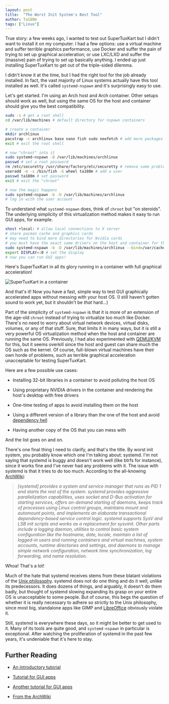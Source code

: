 ```yaml
---
layout: post
title:  "The Worst Init System's Best Tool"
author: Ta180m
tags: ["Linux"]
---
```



True story: a few weeks ago, I wanted to test out SuperTuxKart but I didn't want to install it on my computer. I had a few options: use a virtual machine and suffer terrible graphics performance, use Docker and suffer the pain of trying to set up graphical acceleration; or use LXC/LXD and suffer the (massive) pain of trying to set up basically anything. I ended up just installing SuperTuxKart to get out of the triple-sided dilemma.

I didn't know it at the time, but I had the right tool for the job already installed. In fact, the vast majority of Linux systems actually have this tool installed as well. It's called `systemd-nspawn` and it's surprisingly easy to use.

Let's get started. I'm using an Arch host and Arch container. Other setups should work as well, but using the same OS for the host and container should give you the best compatibility.

```sh
sudo -s # get a root shell
cd /var/lib/machines # default directory for nspawn containers

# create a container
mkdir archlinux
pacstrap -c archlinux base nano fish sudo neofetch # add more packages here
exit # exit the root shell

# now "chroot" into it
sudo systemd-nspawn -D /var/lib/machines/archlinux
passwd # set a root password
rm /etc/securetty /usr/share/factory/etc/securetty # remove some problematic directories, optionally add them to NoExtract in /etc/pacman.conf
useradd -m -s /bin/fish -G wheel ta180m # add a user
passwd ta180m # set password
exit # exit the "chroot"

# now the magic happens
sudo systemd-nspawn -b -D /var/lib/machines/archlinux
# log in with the user account
```

To understand what `systemd-nspawn` does, think of `chroot` but "on steroids". The underlying simplicity of this virtualization method makes it easy to run GUI apps, for example.

```sh
xhost +local: # allow local connections to X server
# share pacman cache and graphics cards
# may need to bind more directories for Nvidia cards
# you must have the exact same drivers on the host and container for this to work!
sudo systemd-nspawn -b -D /var/lib/machines/archlinux --bind=/var/cache/pacman/pkg/ --bind-ro=/tmp/.X11-unix --bind=/dev/dri --bind=/dev/shm
export DISPLAY=:0 # set the display
# now you can run GUI apps!
```

Here's SuperTuxKart in all its glory running in a container with full graphical acceleration!

![SuperTuxKart in a container](/blog/assets/nspawn-supertuxkart.png)

And that's it! Now you have a fast, simple way to test GUI graphically accelerated apps without messing with your host OS. (I still haven't gotten sound to work yet, but it shouldn't be *that* hard...)

Part of the simplicity of `systemd-nspawn` is that it is more of an extension of the age-old `chroot` instead of trying to virtualize too much like Docker. There's no need to worry about virtual network devices, virtual disks, volumes, or any of that stuff. Sure, that limits it in many ways, but it is still a very powerful OS virtualization method when the host and container are running the same OS. Previously, I had also experimented with [QEMU/KVM](/blog/2020/11/18/fun-with-qemu-kvm.html) for this, but it seems overkill since the host and guest can share much the OS such as the kernel. Of course, full-blown virtual machines have their own horde of problems, such as terrible graphical acceleration unacceptable for testing SuperTuxKart.

Here are a few possible use cases:

 - Installing 32-bit libraries in a container to avoid polluting the host OS

 - Using proprietary NVIDIA drivers in the container and rendering the host's desktop with free drivers

 - One-time testing of apps to avoid installing them on the host

 - Using a different version of a library than the one of the host and avoid [dependency hell](https://en.wikipedia.org/wiki/Dependency_hell)

 - Having another copy of the OS that you can mess with

And the list goes on and on.

There's one final thing I need to clarify, and that's the title. By worst init system, you probably know which one I'm talking about: systemd. I'm not saying that systemd is buggy and doesn't work well (like btrfs for instance), since it works fine and I've never had any problems with it. The issue with systemd is that it tries to do too much. According to the all-knowing [ArchWiki](https://wiki.archlinux.org/index.php/Systemd):

> *[systemd] provides a system and service manager that runs as PID 1 and starts the rest of the system. systemd provides aggressive parallelization capabilities, uses socket and D-Bus activation for starting services, offers on-demand starting of daemons, keeps track of processes using Linux control groups, maintains mount and automount points, and implements an elaborate transactional dependency-based service control logic. systemd supports SysV and LSB init scripts and works as a replacement for sysvinit. Other parts include a logging daemon, utilities to control basic system configuration like the hostname, date, locale, maintain a list of logged-in users and running containers and virtual machines, system accounts, runtime directories and settings, and daemons to manage simple network configuration, network time synchronization, log forwarding, and name resolution.*

Whoa! That's a lot!

Much of the hate that systemd receives stems from these blatant violations of the [Unix philosophy](https://en.wikipedia.org/wiki/Unix_philosophy). systemd does not do one thing and do it well, unlike its predecessors. It does dozens of things, and arguably, it doesn't do them badly, but thought of systemd slowing expanding its grasp on your entire OS is unacceptable to some people. But of course, this begs the question of whether it is really necessary to adhere so strictly to the Unix philosophy, since most big, standalone apps like GIMP and [LibreOffice](/blog/2020/12/25/linux-office.html) obviously violate it.

Still, systemd is everywhere these days, so it might be better to get used to it. Many of its tools are quite good, and `systemd-nspawn` in particular is exceptional. After watching the proliferation of systemd in the past few years, it's undeniable that it's here to stay.


## Further Reading
 
 - [An introductory tutorial](https://patrickskiba.com/sysytemd-nspawn/2019/02/08/introduction-to-systemd-nspawn.html)
 
 - [Tutorial for GUI apps](https://patrickskiba.com/sysytemd-nspawn/2019/03/21/graphical-applications-in-systemd-nspawn.html)
 
 - [Another tutorial for GUI apps](https://liolok.github.io/Run-Desktop-Apps-with-systemd-nspawn-Container/)
 
 - [From the ArchWiki](https://wiki.archlinux.org/index.php/Systemd-nspawn)
 
